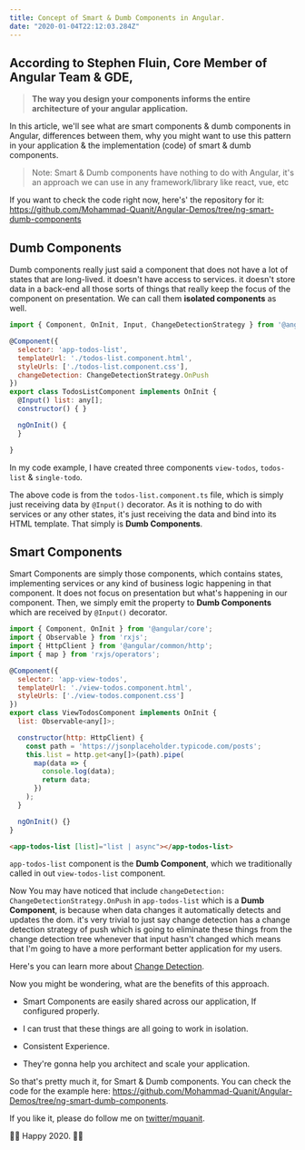 ```yaml
---
title: Concept of Smart & Dumb Components in Angular.
date: "2020-01-04T22:12:03.284Z"
---
```

<!-- 
![Concept of Smart & Dumb Components in Angular](./images.jpeg) -->

## According to Stephen Fluin, Core Member of Angular Team & GDE,
> <strong>The way you design your components informs the entire architecture of your angular application.</strong>


In this article, we'll see what are smart components & dumb components in Angular, differences between them, why you might want to use this pattern in your application & the implementation (code) of smart & dumb components. 

> Note: Smart & Dumb components have nothing to do with Angular, it's an approach we can use in any framework/library like react, vue, etc 

If you want to check the code right now, here's' the repository for it: https://github.com/Mohammad-Quanit/Angular-Demos/tree/ng-smart-dumb-components

## Dumb Components

Dumb components really just said a component that does not have a lot of states that are long-lived. it doesn't have access to services. it doesn't store data in a back-end all those sorts of things that really keep the focus of the component on presentation. We can call them <strong>isolated components</strong> as well.

```javascript
import { Component, OnInit, Input, ChangeDetectionStrategy } from '@angular/core';

@Component({
  selector: 'app-todos-list',
  templateUrl: './todos-list.component.html',
  styleUrls: ['./todos-list.component.css'],
  changeDetection: ChangeDetectionStrategy.OnPush
})
export class TodosListComponent implements OnInit {
  @Input() list: any[];
  constructor() { }

  ngOnInit() {
  }

}

```


In my code example, I have created three components `view-todos`, `todos-list` & `single-todo`.


The above code is from the `todos-list.component.ts` file, which is simply just receiving data by `@Input()` decorator. As it is nothing to do with services or any other states, it's just receiving the data and bind into its HTML template. That simply is <strong>Dumb Components</strong>.


## Smart Components

Smart Components are simply those components, which contains states, implementing services or any kind of business logic happening in that component. It does not focus on presentation but what's happening in our component. Then, we simply emit the property to <b>Dumb Components</b> which are received by `@Input()` decorator.

```javascript
import { Component, OnInit } from '@angular/core';
import { Observable } from 'rxjs';
import { HttpClient } from '@angular/common/http';
import { map } from 'rxjs/operators';

@Component({
  selector: 'app-view-todos',
  templateUrl: './view-todos.component.html',
  styleUrls: ['./view-todos.component.css']
})
export class ViewTodosComponent implements OnInit {
  list: Observable<any[]>;

  constructor(http: HttpClient) {
    const path = 'https://jsonplaceholder.typicode.com/posts';
    this.list = http.get<any[]>(path).pipe(
      map(data => {
        console.log(data);
        return data;
      })
    );
  }

  ngOnInit() {}
}

```

```html
<app-todos-list [list]="list | async"></app-todos-list>
```

`app-todos-list` component is the <b>Dumb Component</b>, which we traditionally called in out `view-todos-list` component.

Now You may have noticed that include `changeDetection: ChangeDetectionStrategy.OnPush` in `app-todos-list` which is a <b>Dumb Component</b>, is because when data changes it automatically detects and updates the dom. it's very trivial to just say change detection has a change detection strategy of push which is going to eliminate these things from the change detection tree whenever that input hasn't changed which means that I'm going to have a more performant better application for my users.

Here's you can learn more about [Change Detection](https://blog.angular-university.io/how-does-angular-2-change-detection-really-work/).

Now you might be wondering, what are the benefits of this approach.
* Smart Components are easily shared across our application, If configured properly.

* I can trust that these things are all going to work in isolation.

* Consistent Experience.

* They're gonna help you architect and scale your application.

So that's pretty much it, for Smart & Dumb components.
You can check the code for the example here:
https://github.com/Mohammad-Quanit/Angular-Demos/tree/ng-smart-dumb-components.

If you like it, please do follow me on [twitter/mquanit](https://twitter.com/mquanit).

🎉🎉 Happy 2020. 🎉🎉
